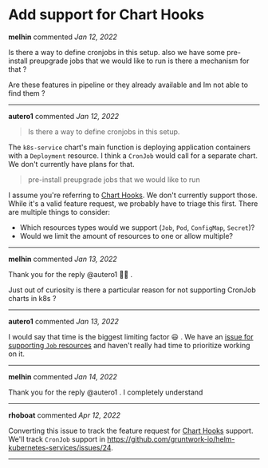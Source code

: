 # Add support for Chart Hooks

**melhin** commented *Jan 12, 2022*

Is there a way to define cronjobs in this setup.
also we have some pre-install preupgrade jobs that we would like to run is there a mechanism for that ?

Are these features in pipeline or they already available and Im not able to find them ?
<br />
***


**autero1** commented *Jan 12, 2022*

> Is there a way to define cronjobs in this setup.

The `k8s-service` chart's main function is deploying application containers with a `Deployment` resource. I think a `CronJob` would call for a separate chart. We don't currently have plans for that.

> pre-install preupgrade jobs that we would like to run

I assume you're referring to [Chart Hooks](https://helm.sh/docs/topics/charts_hooks/). We don't currently support those. While it's a valid feature request, we probably have to triage this first. There are multiple things to consider:
- Which resources types would we support (`Job`, `Pod`, `ConfigMap`, `Secret`)?
- Would we limit the amount of resources to one or allow multiple?

***

**melhin** commented *Jan 13, 2022*

Thank you for the reply @autero1 👍🏾 .

Just out of curiosity is there a particular reason for not supporting CronJob charts in k8s ? 
***

**autero1** commented *Jan 13, 2022*

I would say that time is the biggest limiting factor 😃 . We have an [issue for supporting `Job` resources](https://github.com/gruntwork-io/helm-kubernetes-services/issues/24) and haven't really had time to prioritize working on it.
***

**melhin** commented *Jan 14, 2022*

Thank you for the reply @autero1 . I completely understand
***

**rhoboat** commented *Apr 12, 2022*

Converting this issue to track the feature request for [Chart Hooks](https://helm.sh/docs/topics/charts_hooks/) support. We'll track `CronJob` support in https://github.com/gruntwork-io/helm-kubernetes-services/issues/24.
***

